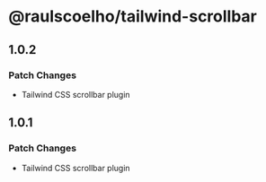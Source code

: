 # @raulscoelho/tailwind-scrollbar

## 1.0.2

### Patch Changes

- Tailwind CSS scrollbar plugin

## 1.0.1

### Patch Changes

- Tailwind CSS scrollbar plugin
